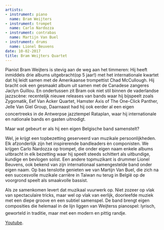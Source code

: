 ```yaml
---
artists:
- instrument: piano
  name: Bram Weijters
- instrument: trompet
  name: Carlo Nardozza
- instrument: contrabas
  name: Martijn Van Buel
- instrument: drums
  name: Lionel Beuvens
date: 10-02-2017
title: Bram Weijters Quartet
---
```

Pianist Bram Weijters is stevig aan de weg aan het timmeren: Hij heeft inmiddels drie albums uitgebracht(op 5 jaar!) met het 
internationale kwartet dat hij leidt samen met de Amerikaanse trompettist Chad McCullough. Hij bracht ook een gesmaakt album 
uit samen met de Canadese zangeres Jaclyn Guillou. En ondertussen zit Bram ook niet stil binnen de vaderlandse jazzscène: 
recentelijk nieuwe releases van bands waar hij bijspeelt zoals Zygomatik, Eef Van Acker Quartet, Hamster Axis of The One-Click Panther, Jelle Van Giel Group,
Daarnaast had hij ook eerder al een eigen concertreeks in de Antwerpse jazztempel Rataplan, waar hij internationale en nationale bands en gasten uitnodigt. 

Maar wat gebeurt er als hij een eigen Belgische band samenstelt? 

Wel, je krijgt een topbezetting geserveerd van muzikale persoonlijkheden. Elk afzonderlijk zijn het inspirerende bandleaders èn componisten. 
We krijgen Carlo Nardozza op trompet, die onder eigen naam enkele albums uitbracht in elk bezetting waar hij speelt steeds schittert 
als uitbundige, kundige en bevlogen solist. Een andere topmuzikant is drummer Lionel Beuvens, ook bekend van zijn internationaal samengestelde 
band onder eigen naam. Op bas tenslotte genieten we van Martijn Van Buel, die zich na een succesvolle muzikale carrière in Taiwan nu 
terug in België op de voorgrond speelt als smaakvolle bassist. 

Als ze samenkomen levert dat muzikaal vuurwerk op. Niet zozeer op vlak van spectaculaire tricks, maar wel op vlak van eerlijk, doorleefde 
muziek met een diepe groove en een subtiel samenspel. De band brengt eigen composities die helemaal in de lijn liggen van Weijterss 
pianospel: lyrisch, geworteld in traditie, maar met een modern en pittig randje. 

[Youtube](https://www.youtube.com/watch?v=TQ6YJ8zC1N0&feature=youtu.be).